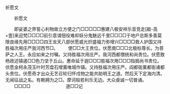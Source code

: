   祈愿文
　　




　　祈愿文

　　即娑婆之界誓心利物故立方便之门□□□□□惠建八极安祥乐音竞走[敲-高+壹]来迎梵□□□□前引意谓佃役难却妖分鬼魅远千里□□□□于地户总斯多善莫限良缘先用□□□□四王龙天八部伏愿威光炽盛福力弥增兴□□□□救人护国又持胜福次用庄严我河西节□。
　　使□□大王贵位。伏愿南□□□北极标尊长。为菩萨之人王。永应如来之付嘱。又持胜福次用庄严。我河西都僧统和尚贵位。伏愿敫杨政述镇遏□□色力坚于丘山。惠命延于遐□□□胜福次用□□□指撝尚书贵位。伏愿金柯永茂玉叶时芳盘石增薰唯城作镇。又持胜福次用庄严。阎都衙薰都衙诸都头贵位。伏愿奇才出众无艺召轮归怀戍物之能共助明王之道。然后天下定海内清。无闻征战之名。有赖拥为之□。摩诃般若利乐无边。大众虔诚一切普诵。
　　□□□□　　　　　　　　道□□记

